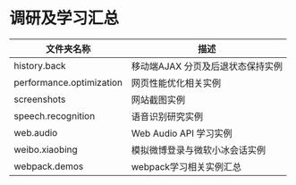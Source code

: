 # 调研及学习汇总

| 文件夹名称               | 描述                              |
| ------------------------ | --------------------------------- |
| history.back             | 移动端AJAX 分页及后退状态保持实例 |
| performance.optimization | 网页性能优化相关实例              |
| screenshots | 网站截图实例             |
| speech.recognition       | 语音识别研究实例                  |
| web.audio                | Web Audio API 学习实例            |
| weibo.xiaobing           | 模拟微博登录与微软小冰会话实例    |
| webpack.demos           | webpack学习相关实例汇总    |

